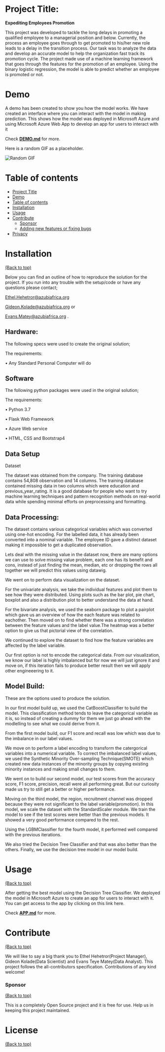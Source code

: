 # Project Title:
**Expediting Employees Promotion**

This project was developed to tackle the long delays in promoting a qualified employee to a managerial position and below. 
Currently, the process an employee goes through to get promoted to his/her new role leads to a delay in the transition process. 
Our task was to analyze the data and develop an accurate model to help the organization fast track its promotion cycle. 
The project made use of a machine learning framework that goes through the features for the promotion of an employee. 
Using the binary logistic regression, the model is able to predict whether an employee is promoted or not.


# Demo

A demo has been created to show you how the model works.
We have created an interface where you can interact with the model in making prediction.
This shows how the model was deployed in Microsoft Azure and using Microsoft Azure Web App to develop an app for users to interact with it

Check [**DEMO.md**](https://web.microsoftstream.com/video/8cfd4696-fab0-4fd9-beb1-3a79426de16) for more.

Here is a random GIF as a placeholder.

![Random GIF](https://media.giphy.com/media/L2r3WglNffC25Zem0P/giphy.gif) 

# Table of contents

- [Project Title](#project-title)
- [Demo](#demo)
- [Table of contents](#table-of-contents)
- [Installation](#installation)
- [Usage](#usage)
- [Contribute](#contribute)
    - [Sponsor](#sponsor)
    - [Adding new features or fixing bugs](#adding-new-features-or-fixing-bugs)
- [Privacy](#privacy)

# Installation
[(Back to top)](#table-of-contents)

Below you can find an outline of how to reproduce the solution for the project.
If you run into any trouble with the setup/code or have any questions please contact;

Ethel.Hehetror@azubiafrica.org 

Gideon.Kolade@azubiafrica.org or

Evans.Matey@azubiafrica.org .

## Hardware: 
The following specs were used to create the original solution;

The requirements:

•	Any Standard Personal Computer will do 

## Software 
The following python packages were used in the original solution; 

The requirements:

•	Python 3.7

•	Flask Web Framework

•	Azure Web service

•	HTML, CSS and Bootstrap4

## Data Setup

Dataset

The dataset was obtained from the company. 
The training database contains 54,808 observation and 14 columns. 
The training database contained missing data in two columns which were education and previous_year_rating. 
It is a good database for people who want to try machine learning techniques and pattern recognition methods on real-world data while spending minimal efforts on preprocessing and formatting.


## Data Processing:
The dataset contains various categorical variables which was converted using one-hot encoding. For the labelled data, it has already been converted into a nominal variable.
The employee ID gave a distinct dataset making it impossible to get a duplicated observation. 

Lets deal with the missing value in the dataset now, there are many options we can use to solve missing value problem, each one has its benefit and cons, instead of just finding the mean, median, etc or dropping the rows all together we will predict this values using datawig.

We went on to perform data visualization on the dataset.

For the univariate analysis, we take the individual features and plot them to see how they were distributed.
Using plots such as the bar plot, pie chart, boxplot and also a distribution plot to better understand the data at hand.

For the bivariate analysis, we used the seaborn package to plot a pairplot which gave us an overview of how the each feature was related to eachother. Then moved on to find whether there was a strong correlation between the feature values and the label value.The heatmap was a better option to give us that pictorial view of the correlation.

We continued to explore the dataset to find how the feature variables are affected by the label variable.

Our first option is not to encode the categorical data. From our visualization, we know our label is highly imbalanced but for now we will just ignore it and move on, if this iteration fails to produce better result then we will apply other engineeering to it.

## Model Build:
These are the options used to produce the solution.

In our first model build up, we used the CatBoostClassifier to build the model. This classification method tends to leave the categorical variable as it is, so instead of creating a dummy for them we just go ahead with the modlelling to see what we could derive from it.

From the first model build, our F1 score and recall was low which was due to the imbalance in our label values.

We move on to perform a label encoding to transform the catergorical variables into a numerical variable.
To correct the imbalanced label values, we used the Synthetic Minority Over-sampling Technique(SMOTE) which created new data instances of the minority groups by copying existing minority instances and making small changes to them.

We went on to build our second model, our test scores from the accuracy score, F1 score, precision, recall were all performing great.
But our curiosity made us try to still get a better or higher performance.

Moving on the third model, the region, recruitment channel was dropped because they were not significant to the label variable(promotion).
In this model, we scale the dataset with the StandardScaler module. We train the model to see if the test scores were better than the previous models. It showed a very good performance compared to the rest.

Using the LGBMClassifier for the fourth model, it performed well compared with the previous iterations.

We also tried the Decision Tree Classifier and that was also better than the others.
Finally, we use the decision tree model in our model build.    

# Usage
[(Back to top)](#table-of-contents)

After getting the best model using the Decision Tree Classifier. We deployed the model in Microsoft Azure to create an app for users to interact with it.
You can get access to the app by clicking on this link here.

Check [**APP.md**](https://expediteservice.azurewebsites.net) for more.


# Contribute
[(Back to top)](#table-of-contents)

We will like to say a big thank you to Ethel Hehetror(Project Manager), Gideon Kolade(Data Scientist) and Evans Teye Matey(Data Analyst).
This project follows the all-contributors specification. 
Contributions of any kind welcome!


### Sponsor
[(Back to top)](#table-of-contents)

This is a completely Open Source project and it is free for use.
Help us in keeping this project maintained.


# License
[(Back to top)](#table-of-contents)






